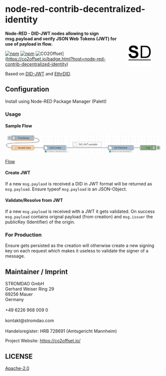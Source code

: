 # node-red-contrib-decentralized-identity

<a href="https://stromdao.de/" target="_blank" title="STROMDAO - Digital Energy Infrastructure"><img src="./static/stromdao.png" align="right" height="85px" hspace="30px" vspace="30px"></a>

**Node-RED - DID-JWT nodes allowing to sign msg.payload and verify JSON Web Tokens (JWT) for use of payload in flow.**

[![npm](https://img.shields.io/npm/dt/node-red-contrib-decentralized-identity.svg)](https://www.npmjs.com/package/node-red-contrib-decentralized-identity)
[![npm](https://img.shields.io/npm/v/node-red-contrib-decentralized-identity.svg)](https://www.npmjs.com/package/node-red-contrib-decentralized-identity)
![CO2Offset](https://api.corrently.io/v2.0/ghgmanage/statusimg?host=node-red-contrib-decentralized-identity&svg=1)](https://co2offset.io/badge.html?host=node-red-contrib-decentralized-identity)

Based on [DID-JWT](https://github.com/decentralized-identity/did-jwt) and [EthrDID](https://github.com/uport-project/ethr-did/).

## Configuration

Install using Node-RED Package Manager (Palett)

### Usage

#### Sample Flow

<img src="./static/sample_flow.png">

[Flow](./sample_flow.json)


#### Create JWT
If a new `msg.paylaod` is received a DID in JWT format will be returned as `msg.payload`. Ensure typeof `msg.payload` is an JSON-Object.

#### Validate/Resolve from JWT
If a new `msg.payload` is received with a JWT it gets validated. On success `msg.payload` contains orignal payload (from creation) and `msg.issuer` the publicKey (Identifier) of the origin.

### For Production

Ensure gets persisted as the creation will otherwise create a new signing key on each request which makes it useless to validate the signer of a message.

## Maintainer / Imprint

<addr>
STROMDAO GmbH  <br/>
Gerhard Weiser Ring 29  <br/>
69256 Mauer  <br/>
Germany  <br/>
  <br/>
+49 6226 968 009 0  <br/>
  <br/>
kontakt@stromdao.com  <br/>
  <br/>
Handelsregister: HRB 728691 (Amtsgericht Mannheim)
</addr>

Project Website: https://co2offset.io/

## LICENSE
[Apache-2.0](./LICENSE)
